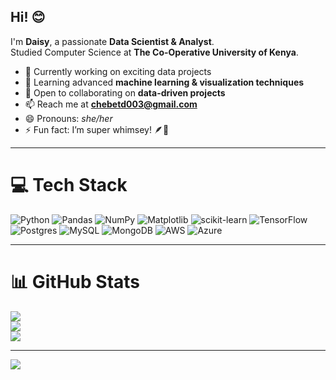 ## Hi! 😊

I'm **Daisy**, a passionate **Data Scientist & Analyst**.  
Studied Computer Science at **The Co-Operative University of Kenya**.  

- 🔭 Currently working on exciting data projects  
- 🌱 Learning advanced **machine learning & visualization techniques**  
- 👯 Open to collaborating on **data-driven projects**   
- 📫 Reach me at **chebetd003@gmail.com**  
- 😄 Pronouns: *she/her*  
- ⚡ Fun fact: I’m super whimsey! 🪶🐣  

---

# 💻 Tech Stack
![Python](https://img.shields.io/badge/python-3670A0?style=for-the-badge&logo=python&logoColor=ffdd54) 
![Pandas](https://img.shields.io/badge/pandas-%23150458.svg?style=for-the-badge&logo=pandas&logoColor=white) 
![NumPy](https://img.shields.io/badge/numpy-%23013243.svg?style=for-the-badge&logo=numpy&logoColor=white) 
![Matplotlib](https://img.shields.io/badge/Matplotlib-%23ffffff.svg?style=for-the-badge&logo=Matplotlib&logoColor=black) 
![scikit-learn](https://img.shields.io/badge/scikit--learn-%23F7931E.svg?style=for-the-badge&logo=scikit-learn&logoColor=white) 
![TensorFlow](https://img.shields.io/badge/TensorFlow-%23FF6F00.svg?style=for-the-badge&logo=TensorFlow&logoColor=white) 
![Postgres](https://img.shields.io/badge/postgres-%23316192.svg?style=for-the-badge&logo=postgresql&logoColor=white) 
![MySQL](https://img.shields.io/badge/mysql-4479A1.svg?style=for-the-badge&logo=mysql&logoColor=white) 
![MongoDB](https://img.shields.io/badge/MongoDB-%234ea94b.svg?style=for-the-badge&logo=mongodb&logoColor=white) 
![AWS](https://img.shields.io/badge/AWS-%23FF9900.svg?style=for-the-badge&logo=amazon-aws&logoColor=white) 
![Azure](https://img.shields.io/badge/azure-%230072C6.svg?style=for-the-badge&logo=microsoftazure&logoColor=white) 

---

# 📊 GitHub Stats
![](https://github-readme-stats.vercel.app/api?username=DAISYCHEBET&theme=dark&show_icons=true)  
![](https://github-readme-streak-stats.herokuapp.com/?user=DAISYCHEBET&theme=dark)  
![](https://github-readme-stats.vercel.app/api/top-langs/?username=DAISYCHEBET&theme=dark&layout=compact)  

---

[![](https://visitcount.itsvg.in/api?id=DAISYCHEBET&icon=0&color=0)](https://visitcount.itsvg.in)
